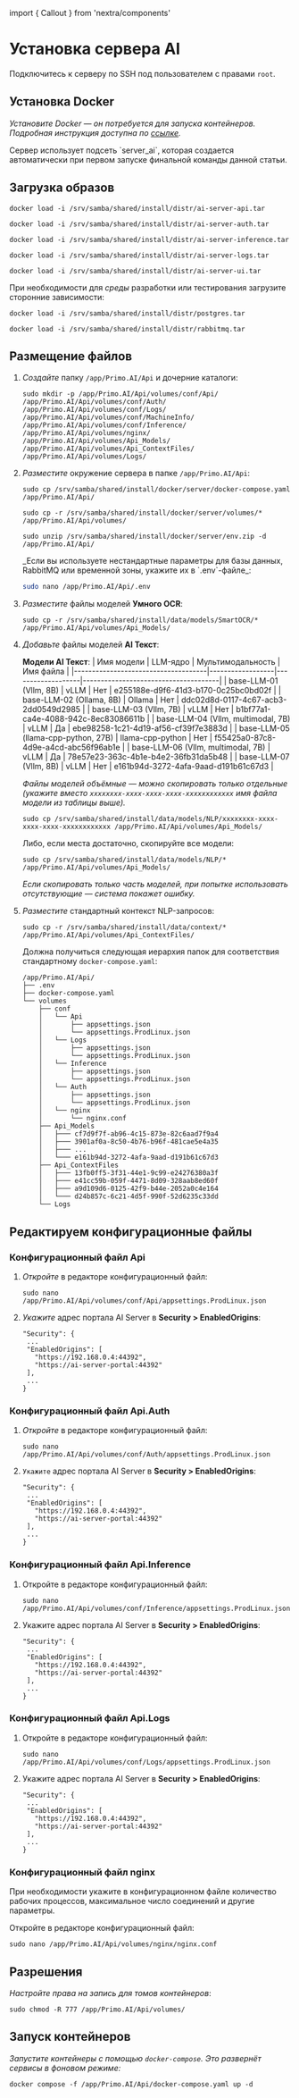 import { Callout } from 'nextra/components'

# Установка сервера AI

Подключитесь к серверу по SSH под пользователем с правами `root`.

## Установка Docker

_Установите Docker — он потребуется для запуска контейнеров. Подробная инструкция доступна по [ссылке](https://docs.primo-rpa.ru/ru/primo-ai/installing/linux/installing-docker)._

<Callout type="warning" emoji="⚠️">
 Сервер использует подсеть `server_ai`, которая создается автоматически при первом запуске финальной команды данной статьи.
</Callout>


## Загрузка образов

```
docker load -i /srv/samba/shared/install/distr/ai-server-api.tar
```
```
docker load -i /srv/samba/shared/install/distr/ai-server-auth.tar
```
```
docker load -i /srv/samba/shared/install/distr/ai-server-inference.tar
```
```
docker load -i /srv/samba/shared/install/distr/ai-server-logs.tar
```
```
docker load -i /srv/samba/shared/install/distr/ai-server-ui.tar
```

При необходимости для _среды_ разработки или тестирования загрузите сторонние зависимости:
```
docker load -i /srv/samba/shared/install/distr/postgres.tar
```
```
docker load -i /srv/samba/shared/install/distr/rabbitmq.tar
```

## Размещение файлов

1. _Создайте_ папку `/app/Primo.AI/Api` и дочерние каталоги:
   ```
   sudo mkdir -p /app/Primo.AI/Api/volumes/conf/Api/ /app/Primo.AI/Api/volumes/conf/Auth/ /app/Primo.AI/Api/volumes/conf/Logs/ /app/Primo.AI/Api/volumes/conf/MachineInfo/ /app/Primo.AI/Api/volumes/conf/Inference/ /app/Primo.AI/Api/volumes/nginx/ /app/Primo.AI/Api/volumes/Api_Models/ /app/Primo.AI/Api/volumes/Api_ContextFiles/ /app/Primo.AI/Api/volumes/Logs/
   ```
1. _Разместите_ окружение сервера в папке `/app/Primo.AI/Api`:
   ```
   sudo cp /srv/samba/shared/install/docker/server/docker-compose.yaml /app/Primo.AI/Api/
   ```
   ```
   sudo cp -r /srv/samba/shared/install/docker/server/volumes/* /app/Primo.AI/Api/volumes/
   ```
   ```
   sudo unzip /srv/samba/shared/install/docker/server/env.zip -d /app/Primo.AI/Api/
   ```
   <Callout type="note">
   _Если вы используете нестандартные параметры для базы данных, RabbitMQ или временной зоны, укажите их в `.env`-файле_:
   </Callout>

   ```bash
   sudo nano /app/Primo.AI/Api/.env
   ```
1. _Разместите_ файлы моделей **Умного OCR**:
   ```
   sudo cp -r /srv/samba/shared/install/data/models/SmartOCR/* /app/Primo.AI/Api/volumes/Api_Models/
   ```
1. _Добавьте_ файлы моделей **AI Текст**:

   **Модели AI Текст**:
   | Имя модели                          | LLM-ядро         | Мультимодальность | Имя файла                            |
   |-------------------------------------|------------------|-------------------|--------------------------------------|
   | base-LLM-01 (Vllm, 8B)              | vLLM             | Нет               | e255188e-d9f6-41d3-b170-0c25bc0bd02f |
   | base-LLM-02 (Ollama, 8B)            | Ollama           | Нет               | ddc02d8d-0117-4c67-acb3-2dd0549d2985 |
   | base-LLM-03 (Vllm, 7B)              | vLLM             | Нет               | b1bf77a1-ca4e-4088-942c-8ec83086611b |
   | base-LLM-04 (Vllm, multimodal, 7B)  | vLLM             | Да                | ebe98258-1c21-4d19-af56-cf39f7e3883d |
   | base-LLM-05 (llama-cpp-python, 27B) | llama-cpp-python | Нет               | f55425a0-87c8-4d9e-a4cd-abc56f96ab1e |
   | base-LLM-06 (Vllm, multimodal, 7B)  | vLLM             | Да                | 78e57e23-363c-4b1e-b4e2-36fb31da5b48 |
   | base-LLM-07 (Vllm, 8B)              | vLLM             | Нет               | e161b94d-3272-4afa-9aad-d191b61c67d3 |

   _Файлы моделей объёмные — можно скопировать только отдельные (укажите вместо `xxxxxxxx-xxxx-xxxx-xxxx-xxxxxxxxxxxx` имя файла модели из таблицы выше)._
   ```
   sudo cp /srv/samba/shared/install/data/models/NLP/xxxxxxxx-xxxx-xxxx-xxxx-xxxxxxxxxxxx /app/Primo.AI/Api/volumes/Api_Models/
   ```
   Либо, если места достаточно, скопируйте все модели:
   ```
   sudo cp /srv/samba/shared/install/data/models/NLP/* /app/Primo.AI/Api/volumes/Api_Models/
   ```
   _Если скопировать только часть моделей, при попытке использовать отсутствующие — система покажет ошибку._

1. _Разместите_ стандартный контекст NLP-запросов:
   ```
   sudo cp -r /srv/samba/shared/install/data/context/* /app/Primo.AI/Api/volumes/Api_ContextFiles/
   ```
   Должна получиться следующая иерархия папок для соответствия стандартному `docker-compose.yaml`:
   ```
   /app/Primo.AI/Api/
   ├── .env
   ├── docker-compose.yaml
   └── volumes
       ├── conf
       │   └── Api
       │       ├── appsettings.json
       │       └── appsettings.ProdLinux.json
       │   └── Logs
       │       ├── appsettings.json
       │       └── appsettings.ProdLinux.json
       │   └── Inference
       │       ├── appsettings.json
       │       └── appsettings.ProdLinux.json
       │   └── Auth
       │       ├── appsettings.json
       │       └── appsettings.ProdLinux.json
       │   └── nginx
       │       └── nginx.conf
       ├── Api_Models
       │   ├─── cf7d9f7f-ab96-4c15-873e-82c6aad7f9a4
       │   ├─── 3901af0a-8c50-4b76-b96f-481cae5e4a35
       │   ├─── ...
       │   └─── e161b94d-3272-4afa-9aad-d191b61c67d3
       ├── Api_ContextFiles
       │   ├─── 13fb0ff5-3f31-44e1-9c99-e24276380a3f
       │   ├─── e41cc59b-059f-4471-8d09-328aab8ed60f
       │   ├─── a9d109d6-0125-42f9-b44e-2052a0c4e164
       │   └─── d24b857c-6c21-4d5f-990f-52d6235c33dd
       └── Logs
   ```
## Редактируем конфигурационные файлы

### Конфигурационный файл Api

1. _Откройте_ в редакторе конфигурационный файл:
   ```
   sudo nano /app/Primo.AI/Api/volumes/conf/Api/appsettings.ProdLinux.json
   ```
1. _Укажите_ адрес портала AI Server в **Security > EnabledOrigins**:
   ```
   "Security": {
    ...
    "EnabledOrigins": [
      "https://192.168.0.4:44392",
      "https://ai-server-portal:44392"
    ],
    ...
   }
   ```

### Конфигурационный файл Api.Auth

1. _Откройте_ в редакторе конфигурационный файл:
   ```
   sudo nano /app/Primo.AI/Api/volumes/conf/Auth/appsettings.ProdLinux.json
   ```
1. `Укажите` адрес портала AI Server в **Security > EnabledOrigins**:
   ```
   "Security": {
    ...
    "EnabledOrigins": [
      "https://192.168.0.4:44392",
      "https://ai-server-portal:44392"
    ],
    ...
   }
   ```

### Конфигурационный файл Api.Inference

1. Откройте в редакторе конфигурационный файл:
   ```
   sudo nano /app/Primo.AI/Api/volumes/conf/Inference/appsettings.ProdLinux.json
   ```

1. Укажите адрес портала AI Server в **Security > EnabledOrigins**:
   ```
   "Security": {
    ...
    "EnabledOrigins": [
      "https://192.168.0.4:44392",
      "https://ai-server-portal:44392"
    ],
    ...
   }
   ```

### Конфигурационный файл Api.Logs

1. Откройте в редакторе конфигурационный файл:
   ```
   sudo nano /app/Primo.AI/Api/volumes/conf/Logs/appsettings.ProdLinux.json
   ```
1. Укажите адрес портала AI Server в **Security > EnabledOrigins**:
   ```
   "Security": {
    ...
    "EnabledOrigins": [
      "https://192.168.0.4:44392",
      "https://ai-server-portal:44392"
    ],
    ...
   }
   ```

### Конфигурационный файл nginx

При необходимости укажите в конфигурационном файле количество рабочих процессов, максимальное число соединений и другие параметры.

Откройте в редакторе конфигурационный файл:
   ```
   sudo nano /app/Primo.AI/Api/volumes/nginx/nginx.conf
   ```

## Разрешения

_Настройте права на запись для томов контейнеров_:
   ```
   sudo chmod -R 777 /app/Primo.AI/Api/volumes/
   ```


## Запуск контейнеров

_Запустите контейнеры с помощью `docker-compose`. Это развернёт сервисы в фоновом режиме:_
   ```
   docker compose -f /app/Primo.AI/Api/docker-compose.yaml up -d
   ```
